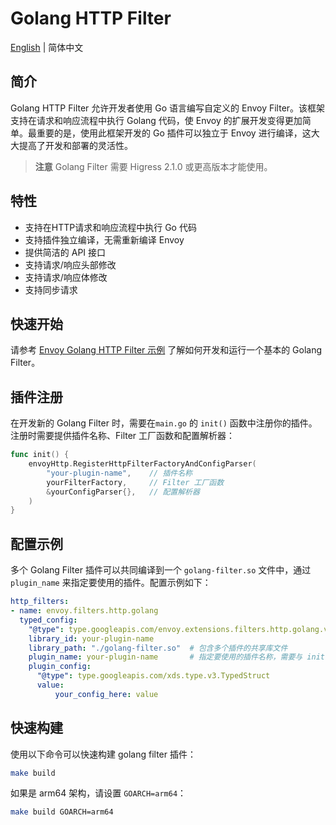 # Golang HTTP Filter

[English](./README_en.md) | 简体中文

## 简介

Golang HTTP Filter 允许开发者使用 Go 语言编写自定义的 Envoy Filter。该框架支持在请求和响应流程中执行 Golang 代码，使 Envoy 的扩展开发变得更加简单。最重要的是，使用此框架开发的 Go 插件可以独立于 Envoy 进行编译，这大大提高了开发和部署的灵活性。

> **注意** Golang Filter 需要 Higress 2.1.0 或更高版本才能使用。
## 特性

- 支持在HTTP请求和响应流程中执行 Go 代码
- 支持插件独立编译，无需重新编译 Envoy
- 提供简洁的 API 接口
- 支持请求/响应头部修改
- 支持请求/响应体修改
- 支持同步请求

## 快速开始

请参考 [Envoy Golang HTTP Filter 示例](https://github.com/envoyproxy/examples/tree/main/golang-http) 了解如何开发和运行一个基本的 Golang Filter。

## 插件注册

在开发新的 Golang Filter 时，需要在`main.go` 的 `init()` 函数中注册你的插件。注册时需要提供插件名称、Filter 工厂函数和配置解析器：

```go
func init() {
    envoyHttp.RegisterHttpFilterFactoryAndConfigParser(
        "your-plugin-name",    // 插件名称
        yourFilterFactory,     // Filter 工厂函数
        &yourConfigParser{},   // 配置解析器
    )
}
```

## 配置示例

多个 Golang Filter 插件可以共同编译到一个 `golang-filter.so` 文件中，通过 `plugin_name` 来指定要使用的插件。配置示例如下：

```yaml
http_filters:
- name: envoy.filters.http.golang
  typed_config:
    "@type": type.googleapis.com/envoy.extensions.filters.http.golang.v3alpha.Config
    library_id: your-plugin-name
    library_path: "./golang-filter.so"  # 包含多个插件的共享库文件
    plugin_name: your-plugin-name       # 指定要使用的插件名称，需要与 init() 函数中注册的插件名称保持一致
    plugin_config:
      "@type": type.googleapis.com/xds.type.v3.TypedStruct
      value:
          your_config_here: value
```

## 快速构建

使用以下命令可以快速构建 golang filter 插件：

```bash
make build
```

如果是 arm64 架构，请设置 `GOARCH=arm64`：

```bash
make build GOARCH=arm64
```
